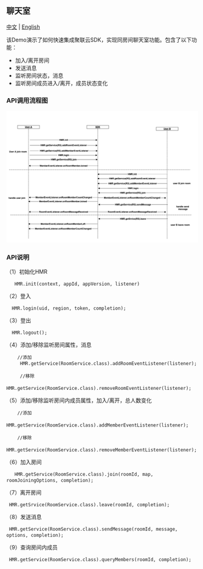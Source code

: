 ## 聊天室
[中文](README.zh.md) | [English](README.md)

该Demo演示了如何快速集成聚联云SDK，实现同房间聊天室功能。包含了以下功能：
- 加入/离开房间
- 发送消息
- 监听房间状态，消息
- 监听房间成员进入/离开，成员状态变化

### API调用流程图
![avatar](chat_room.png)

### API说明

（1）初始化HMR
 ```
    HMR.init(context, appId, appVersion, listener)
```
 （2）登入
 ```
   HMR.login(uid, region, token, completion);
 ```
 （3）登出
 ```
   HMR.logout();
 ```
（4）添加/移除监听房间属性，消息
```
    //添加
     HMR.getService(RoomService.class).addRoomEventListener(listener);

     //移除
     HMR.getService(RoomService.class).removeRoomEventListener(listener);
```
（5）添加/移除监听房间内成员属性，加入/离开，总人数变化
```
    //添加
    HMR.getService(RoomService.class).addMemberEventListener(listener);

    //移除
    HMR.getService(RoomService.class).removeMemberEventListener(listener);
```
（6）加入房间
```
   HMR.getService(RoomService.class).join(roomId, map, roomJoiningOptions, completion);
```

（7）离开房间
```
 HMR.getSrvice(RoomService.class).leave(roomId, completion);
```
（8）发送消息
```
 HMR.getService(RoomService.class).sendMessage(roomId, message, options, completion);
```
（9）查询房间内成员
```
 HMR.getService(RoomService.class).queryMembers(roomId, completion);
```